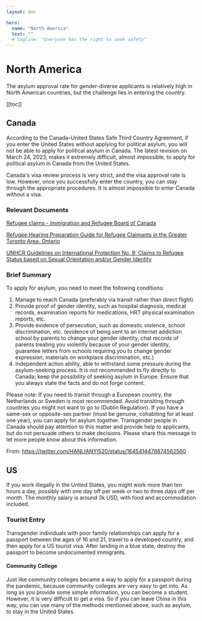 ```yaml
---
layout: doc

hero:
  name: "North America"
  text: ""
  # tagline: "Everyone has the right to seek safety"
---
```


# North America

The asylum approval rate for gender-diverse applicants is relatively high in North American countries, but the challenge lies in entering the country.

[[toc]]

## Canada

According to the Canada–United States Safe Third Country Agreement, if you enter the United States without applying for political asylum, you will not be able to apply for political asylum in Canada. The latest revision on March 24, 2023, makes it extremely difficult, almost impossible, to apply for political asylum in Canada from the United States.

Canada's visa review process is very strict, and the visa approval rate is low. However, once you successfully enter the country, you can stay through the appropriate procedures. It is almost impossible to enter Canada without a visa.

### Relevant Documents

[Refugee claims - Immigration and Refugee Board of Canada](https://www.irb-cisr.gc.ca/en/refugee-claims/pages/index.aspx)

[Refugee Hearing Preparation Guide for Refugee Claimants in the Greater Toronto Area, Ontario](https://myrefugeeclaim.ca/en/refugee-hearing-preparation-guide/)

[UNHCR Guidelines on International Protection No. 9: Claims to Refugee Status based on Sexual Orientation and/or Gender Identity](https://www.unhcr.org/509136ca9.pdf)

### Brief Summary

To apply for asylum, you need to meet the following conditions:

1. Manage to reach Canada (preferably via transit rather than direct flight).
2. Provide proof of gender identity, such as hospital diagnosis, medical records, examination reports for medications, HRT physical examination reports, etc.
3. Provide evidence of persecution, such as domestic violence, school discrimination, etc. (evidence of being sent to an internet addiction school by parents to change your gender identity, chat records of parents treating you violently because of your gender identity, guarantee letters from schools requiring you to change gender expression, materials on workplace discrimination, etc.)
4. Independent action ability, able to withstand some pressure during the asylum-seeking process. It is not recommended to fly directly to Canada; keep the possibility of seeking asylum in Europe. Ensure that you always state the facts and do not forge content.

Please note: If you need to transit through a European country, the Netherlands or Sweden is most recommended. Avoid transiting through countries you might not want to go to (Dublin Regulation). If you have a same-sex or opposite-sex partner (must be genuine, cohabiting for at least one year), you can apply for asylum together. Transgender people in Canada should pay attention to this matter and provide help to applicants, but do not persuade others to make decisions. Please share this message to let more people know about this information.

From: https://twitter.com/HANLIANYI520/status/1645414478874562560

## US

If you work illegally in the United States, you might work more than ten hours a day, possibly with one day off per week or two to three days off per month. The monthly salary is around 3k USD, with food and accommodation included.

### Tourist Entry

Transgender individuals with poor family relationships can apply for a passport between the ages of 16 and 21, travel to a developed country, and then apply for a US tourist visa. After landing in a blue state, destroy the passport to become undocumented immigrants.

#### Community College

Just like community colleges became a way to apply for a passport during the pandemic, because community colleges are very easy to get into. As long as you provide some simple information, you can become a student. However, it is very difficult to get a visa. So if you can leave China in this way, you can use many of the methods mentioned above, such as asylum, to stay in the United States.
